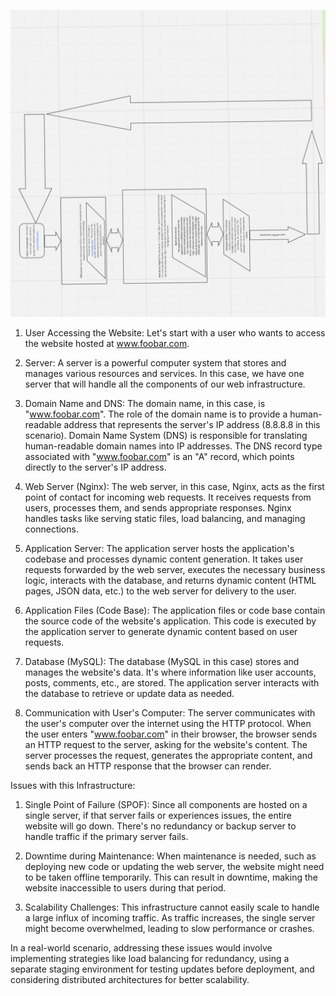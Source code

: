 ![IMAGE](https://github.com/MelSaina/alx-system_engineering-devops/blob/master/0x09-web_infrastructure_design/0-simple_web_stack.png)
1. User Accessing the Website:
Let's start with a user who wants to access the website hosted at www.foobar.com.

2. Server:
A server is a powerful computer system that stores and manages various resources and services. In this case, we have one server that will handle all the components of our web infrastructure.

3. Domain Name and DNS:
The domain name, in this case, is "www.foobar.com". The role of the domain name is to provide a human-readable address that represents the server's IP address (8.8.8.8 in this scenario). Domain Name System (DNS) is responsible for translating human-readable domain names into IP addresses. The DNS record type associated with "www.foobar.com" is an "A" record, which points directly to the server's IP address.

4. Web Server (Nginx):
The web server, in this case, Nginx, acts as the first point of contact for incoming web requests. It receives requests from users, processes them, and sends appropriate responses. Nginx handles tasks like serving static files, load balancing, and managing connections.

5. Application Server:
The application server hosts the application's codebase and processes dynamic content generation. It takes user requests forwarded by the web server, executes the necessary business logic, interacts with the database, and returns dynamic content (HTML pages, JSON data, etc.) to the web server for delivery to the user.

6. Application Files (Code Base):
The application files or code base contain the source code of the website's application. This code is executed by the application server to generate dynamic content based on user requests.

7. Database (MySQL):
The database (MySQL in this case) stores and manages the website's data. It's where information like user accounts, posts, comments, etc., are stored. The application server interacts with the database to retrieve or update data as needed.

8. Communication with User's Computer:
The server communicates with the user's computer over the internet using the HTTP protocol. When the user enters "www.foobar.com" in their browser, the browser sends an HTTP request to the server, asking for the website's content. The server processes the request, generates the appropriate content, and sends back an HTTP response that the browser can render.

Issues with this Infrastructure:

1. Single Point of Failure (SPOF):
Since all components are hosted on a single server, if that server fails or experiences issues, the entire website will go down. There's no redundancy or backup server to handle traffic if the primary server fails.

2. Downtime during Maintenance:
When maintenance is needed, such as deploying new code or updating the web server, the website might need to be taken offline temporarily. This can result in downtime, making the website inaccessible to users during that period.

3. Scalability Challenges:
This infrastructure cannot easily scale to handle a large influx of incoming traffic. As traffic increases, the single server might become overwhelmed, leading to slow performance or crashes.

In a real-world scenario, addressing these issues would involve implementing strategies like load balancing for redundancy, using a separate staging environment for testing updates before deployment, and considering distributed architectures for better scalability.
